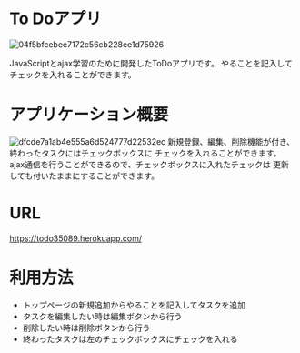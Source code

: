 # To Doアプリ
![04f5bfcebee7172c56cb228ee1d75926](https://user-images.githubusercontent.com/80254228/117602834-93508e80-b18c-11eb-8d2f-1c97b133b4ce.png)

JavaScriptとajax学習のために開発したToDoアプリです。
やることを記入してチェックを入れることができます。

# アプリケーション概要
![dfcde7a1ab4e555a6d524777d22532ec](https://user-images.githubusercontent.com/80254228/117602870-a7948b80-b18c-11eb-9e09-c76ad2a2b91f.gif)
新規登録、編集、削除機能が付き、終わったタスクにはチェックボックスに
チェックを入れることができます。
ajax通信を行うことができるので、チェックボックスに入れたチェックは
更新しても付いたままにすることができます。

# URL
https://todo35089.herokuapp.com/

# 利用方法
- トップページの新規追加からやることを記入してタスクを追加
- タスクを編集したい時は編集ボタンから行う
- 削除したい時は削除ボタンから行う
- 終わったタスクは左のチェックボックスにチェックを入れる



